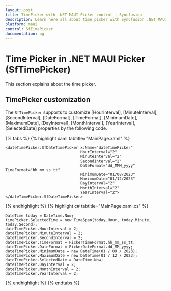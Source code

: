 ```yaml
---
layout: post
title: TimePicker with .NET MAUI Picker control | Syncfusion
description: Learn here all about time picker with Syncfusion .NET MAUI Picker (SfPicker) control.
platform: maui
control: SfTimePicker
documentation: ug
---
```


# Time Picker in .NET MAUI Picker (SfTimePicker)

This section explains about the time picker.

## TimePicker customization

The `SfTimePicker` supports to customize [HourInterval], [MinuteInterval], [SecondInterval], [DateFormat], [TimeFormat], [MinimumDate], [MaximumDate], [DayInterval], [MonthInterval], [YearInterval], [SelectedDate] properties by the following code.

{% tabs %}
{% highlight xaml tabtitle="MainPage.xaml" %}

<?xml version="1.0" encoding="utf-8" ?>
<ContentPage xmlns="http://schemas.microsoft.com/dotnet/2021/maui"
             xmlns:x="http://schemas.microsoft.com/winfx/2009/xaml"
             xmlns:dateTimePicker="clr-namespace:Syncfusion.Maui.Picker;assembly=Syncfusion.Maui.Picker"
             x:Class="Picker_29.MainPage">

    <dateTimePicker:SfDateTimePicker x:Name="dateTimePicker"
                                     HourInterval="2"
                                     MinuteInterval="2"
                                     SecondInterval="2"
                                     DateFormat="dd_MMM_yyyy" TimeFormat="hh_mm_ss_tt"
                                     MinimumDate="01/08/2023" 
                                     MaximumDate="01/12/2023"
                                     DayInterval="2"
                                     MonthInterval="2"
                                     YearInterval="2">
    </dateTimePicker:SfDateTimePicker>
</ContentPage>
{% endhighlight %}
{% highlight c# tabtitle="MainPage.xaml.cs" %}

    DateTime today = DateTime.Now;
    timePicker.SelectedTime = new TimeSpan(today.Hour, today.Minute, today.Second);
    dateTimePicker.HourInterval = 2;
    dateTimePicker.MinuteInterval = 2;
    dateTimePicker.SecondInterval = 2;
    dateTimePicker.TimeFormat = PickerTimeFormat.hh_mm_ss_tt;
    dateTimePicker.DateFormat = PickerDateFormat.dd_MM_yyyy;
    dateTimePicker.MinimumDate = new DateTime(01 / 09 / 2023);
    dateTimePicker.MaximumDate = new DateTime(01 / 12 / 2023);
    dateTimePicker.SelectedDate = DateTime.Now;
    dateTimePicker.DayInterval = 2;
    dateTimePicker.MonthInterval = 2;
    dateTimePicker.YearInterval = 2;
{% endhighlight %}
{% endtabs %}

